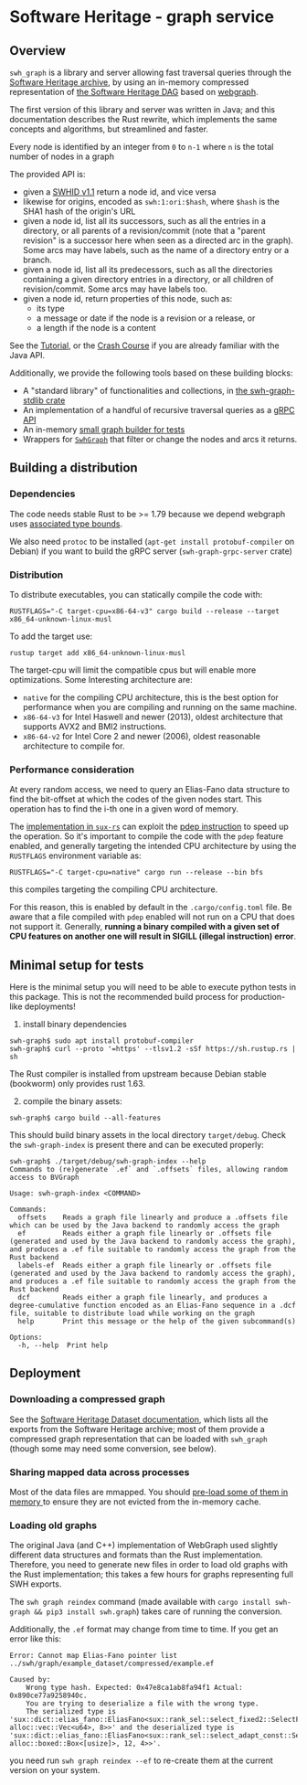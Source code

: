 # Software Heritage - graph service

## Overview

`swh_graph` is a library and server allowing fast traversal queries through the
[Software Heritage archive](https://archive.softwareheritage.org/), by using an in-memory
compressed representation of [the Software Heritage DAG](https://docs.softwareheritage.org/devel/swh-model/data-model.html)
based on [webgraph](https://docs.rs/webgraph).

The first version of this library and server was written in Java; and this documentation
describes the Rust rewrite, which implements the same concepts and algorithms, but
streamlined and faster.

Every node is identified by an integer from `0` to `n-1` where `n` is the total
number of nodes in a graph

The provided API is:

* given a [SWHID v1.1](https://www.swhid.org/specification/v1.1/) return a node id,
  and vice versa
* likewise for origins, encoded as `swh:1:ori:$hash`, where `$hash` is the SHA1 hash of the origin's URL
* given a node id, list all its successors, such as all the entries in a directory, or all
  parents of a revision/commit (note that a "parent revision" is a successor here when
  seen as a directed arc in the graph). Some arcs may have labels, such as the name of
  a directory entry or a branch.
* given a node id, list all its predecessors, such as all the directories containing a given
  directory entries in a directory, or all children of revision/commit. Some arcs may have
  labels too.
* given a node id, return properties of this node, such as:
  * its type
  * a message or date if the node is a revision or a release, or
  * a length if the node is a content

See the [Tutorial](crate::_tutorial), or the [Crash Course](crate::_crash_course) if you
are already familiar with the Java API.

Additionally, we provide the following tools based on these building blocks:

* A "standard library" of functionalities and collections, in [the swh-graph-stdlib crate](https://docs.rs/swh-graph-stdlib/)
* An implementation of a handful of recursive traversal queries
  as a [gRPC API](https://docs.softwareheritage.org/devel/swh-graph/grpc-api.html)
* An in-memory [small graph builder for tests](crate::graph_builder::GraphBuilder)
* Wrappers for [`SwhGraph`](crate::graph::SwhGraph) that filter or change the nodes
  and arcs it returns.

## Building a distribution

### Dependencies
The code needs stable Rust to be >= 1.79 because we depend webgraph uses
[associated type bounds](https://github.com/rust-lang/rust/issues/52662).

We also need `protoc` to be installed (`apt-get install protobuf-compiler` on Debian)
if you want to build the gRPC server (`swh-graph-grpc-server` crate)

### Distribution
To distribute executables, you can statically compile the code with:
```text
RUSTFLAGS="-C target-cpu=x86-64-v3" cargo build --release --target x86_64-unknown-linux-musl
```
To add the target use:
```text
rustup target add x86_64-unknown-linux-musl
```
The target-cpu will limit the compatible cpus but will enable more optimizations.
Some Interesting architecture are:
- `native` for the compiling CPU architecture, this is the best option for
  performance when you are compiling and running on the same machine.
- `x86-64-v3` for Intel Haswell and newer (2013), oldest architecture that
  supports AVX2 and BMI2 instructions.
- `x86-64-v2` for Intel Core 2 and newer (2006), oldest reasonable architecture
  to compile for.

### Performance consideration
At every random access, we need to query an Elias-Fano data structure to find the bit-offset at
which the codes of the given nodes start. This operation has to find the i-th
one in a given word of memory.

The [implementation in `sux-rs`](https://github.com/vigna/sux-rs/blob/25fbdf42024b6cbe98741bd0d8135f3188293677/src/utils.rs#L26)
can exploit the [pdep instruction](https://www.felixcloutier.com/x86/pdep) to speed up the operation.
So it's important to compile the code with the `pdep` feature enabled, and generally
targeting the intended CPU architecture by using the `RUSTFLAGS` environment variable as:
```text
RUSTFLAGS="-C target-cpu=native" cargo run --release --bin bfs
```
this compiles targeting the compiling CPU architecture.

For this reason, this is enabled by default in the `.cargo/config.toml` file.
Be aware that a file compiled with `pdep` enabled will not run on a CPU that does not support it.
Generally, **running a binary compiled with a given set of CPU features on another one
will result in SIGILL (illegal instruction) error**.

## Minimal setup for tests

Here is the minimal setup you will need to be able to execute python tests in this package.
This is not the recommended build process for production-like deployments!

1. install binary dependencies

```text
swh-graph$ sudo apt install protobuf-compiler
swh-graph$ curl --proto '=https' --tlsv1.2 -sSf https://sh.rustup.rs | sh
```
The Rust compiler is installed from upstream because Debian stable (bookworm) only provides rust 1.63.


2. compile the binary assets:

```text
swh-graph$ cargo build --all-features
```

This should build binary assets in the local directory `target/debug`. Check
the `swh-graph-index` is present there and can be executed properly:

```text
swh-graph$ ./target/debug/swh-graph-index --help
Commands to (re)generate `.ef` and `.offsets` files, allowing random access to BVGraph

Usage: swh-graph-index <COMMAND>

Commands:
  offsets    Reads a graph file linearly and produce a .offsets file which can be used by the Java backend to randomly access the graph
  ef         Reads either a graph file linearly or .offsets file (generated and used by the Java backend to randomly access the graph), and produces a .ef file suitable to randomly access the graph from the Rust backend
  labels-ef  Reads either a graph file linearly or .offsets file (generated and used by the Java backend to randomly access the graph), and produces a .ef file suitable to randomly access the graph from the Rust backend
  dcf        Reads either a graph file linearly, and produces a degree-cumulative function encoded as an Elias-Fano sequence in a .dcf file, suitable to distribute load while working on the graph
  help       Print this message or the help of the given subcommand(s)

Options:
  -h, --help  Print help
```

## Deployment

### Downloading a compressed graph

See the [Software Heritage Dataset documentation](https://docs.softwareheritage.org/devel/swh-export/graph/dataset.html),
which lists all the exports from the Software Heritage archive; most of them provide
a compressed graph representation that can be loaded with `swh_graph` (though some may
need some conversion, see below).

### Sharing mapped data across processes

Most of the data files are mmapped. You should [pre-load some of them in memory
](https://docs.softwareheritage.org/devel/swh-graph/memory.html#sharing-mapped-data-across-processes)
to ensure they are not evicted from the in-memory cache.

### Loading old graphs

The original Java (and C++) implementation of WebGraph used slightly different
data structures and formats than the Rust implementation.
Therefore, you need to generate new files in order to load old graphs with the Rust
implementation; this takes a few hours for graphs representing full SWH exports.

The `swh graph reindex` command (made available with `cargo install swh-graph && pip3 install swh.graph`)
takes care of running the conversion.

Additionally, the `.ef` format may change from time to time. If you get an error
like this:

```text
Error: Cannot map Elias-Fano pointer list ../swh/graph/example_dataset/compressed/example.ef

Caused by:
    Wrong type hash. Expected: 0x47e8ca1ab8fa94f1 Actual: 0x890ce77a9258940c.
    You are trying to deserialize a file with the wrong type.
    The serialized type is 'sux::dict::elias_fano::EliasFano<sux::rank_sel::select_fixed2::SelectFixed2<sux::bits::bit_vec::CountBitVec, alloc::vec::Vec<u64>, 8>>' and the deserialized type is 'sux::dict::elias_fano::EliasFano<sux::rank_sel::select_adapt_const::SelectAdaptConst<sux::bits::bit_vec::BitVec<alloc::boxed::Box<[usize]>>, alloc::boxed::Box<[usize]>, 12, 4>>'.
```

you need run `swh graph reindex --ef` to re-create them at the current version on your system.
